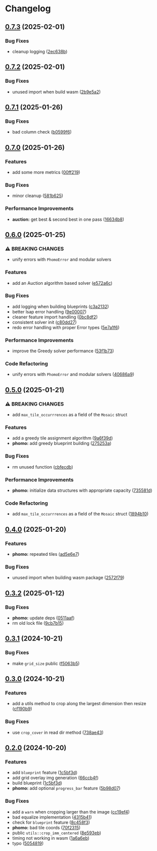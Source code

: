 # Changelog

## [0.7.3](https://github.com/loiccoyle/phomo-rs/compare/phomo-v0.7.2...phomo-v0.7.3) (2025-02-01)


### Bug Fixes

* cleanup logging ([2ec638b](https://github.com/loiccoyle/phomo-rs/commit/2ec638bce4e35780d857004ac6778120727563fd))

## [0.7.2](https://github.com/loiccoyle/phomo-rs/compare/phomo-v0.7.1...phomo-v0.7.2) (2025-02-01)


### Bug Fixes

* unused import when build wasm ([2b9e5a2](https://github.com/loiccoyle/phomo-rs/commit/2b9e5a26963cc4f6a29ffe3339dd28090665c460))

## [0.7.1](https://github.com/loiccoyle/phomo-rs/compare/phomo-v0.7.0...phomo-v0.7.1) (2025-01-26)


### Bug Fixes

* bad column check ([b0599f6](https://github.com/loiccoyle/phomo-rs/commit/b0599f6d644e6b7216bfa7de89cf02a66149cece))

## [0.7.0](https://github.com/loiccoyle/phomo-rs/compare/phomo-v0.6.0...phomo-v0.7.0) (2025-01-26)


### Features

* add some more metrics ([00ff219](https://github.com/loiccoyle/phomo-rs/commit/00ff219adb1c318b1df21768ed53c6bf4f058fc6))


### Bug Fixes

* minor cleanup ([581b625](https://github.com/loiccoyle/phomo-rs/commit/581b62592d6c3883d4f6e72913aca5ad7d97fab8))


### Performance Improvements

* **auction:** get best & second best in one pass ([16634b8](https://github.com/loiccoyle/phomo-rs/commit/16634b80a4a33e56c4b33f6d89cadea5443be144))

## [0.6.0](https://github.com/loiccoyle/phomo-rs/compare/phomo-v0.5.0...phomo-v0.6.0) (2025-01-25)


### ⚠ BREAKING CHANGES

* unify errors with `PhomoError` and modular solvers

### Features

* add an Auction algorithm based solver ([e572a6c](https://github.com/loiccoyle/phomo-rs/commit/e572a6cab293e2f99a12b28679e19644f919d2af))


### Bug Fixes

* add logging when building blueprints ([c3a2132](https://github.com/loiccoyle/phomo-rs/commit/c3a2132048fafd6b26c2eb6ca536a26fb891eb2c))
* better lsap error handling ([9e00007](https://github.com/loiccoyle/phomo-rs/commit/9e00007a9ef19e46baf8e0a9ce968633e1b00bca))
* cleaner feature import handling ([0bc8df2](https://github.com/loiccoyle/phomo-rs/commit/0bc8df2edfc58f51e45c25ed781f94a23f68c6b7))
* consistent solver init ([c80dd27](https://github.com/loiccoyle/phomo-rs/commit/c80dd27f0dbea06aa7558770f075bab329eadf6e))
* redo error handling with proper Error types ([5e7a1f6](https://github.com/loiccoyle/phomo-rs/commit/5e7a1f641b0a52e812c8f7523bd5e042e20a48ee))


### Performance Improvements

* improve the Greedy solver performance ([53f1b73](https://github.com/loiccoyle/phomo-rs/commit/53f1b73d4b1da76253e1c12a9c79312f05ebf125))


### Code Refactoring

* unify errors with `PhomoError` and modular solvers ([40686a9](https://github.com/loiccoyle/phomo-rs/commit/40686a95026170e5cb481aedca6c29e53cb4504d))

## [0.5.0](https://github.com/loiccoyle/phomo-rs/compare/phomo-v0.4.0...phomo-v0.5.0) (2025-01-21)


### ⚠ BREAKING CHANGES

* add `max_tile_occurrrences` as a field of the `Mosaic` struct

### Features

* add a greedy tile assignment algorithm ([9a6f39d](https://github.com/loiccoyle/phomo-rs/commit/9a6f39dd54bcd4525e13bde72b3d263e0b3624f6))
* **phomo:** add greedy blueprint building ([275253a](https://github.com/loiccoyle/phomo-rs/commit/275253afe51513a60ee22c5d7f0b71914e887da9))


### Bug Fixes

* rm unused function ([cbfecdb](https://github.com/loiccoyle/phomo-rs/commit/cbfecdbac95ba86122b9f72d882c436798566f61))


### Performance Improvements

* **phomo:** initialize data structures with appropriate capacity ([735581d](https://github.com/loiccoyle/phomo-rs/commit/735581d258f579b861905ad2543671b16e991095))


### Code Refactoring

* add `max_tile_occurrrences` as a field of the `Mosaic` struct ([1894b10](https://github.com/loiccoyle/phomo-rs/commit/1894b10441aff5e7e88abe448593027e9cd2f443))

## [0.4.0](https://github.com/loiccoyle/phomo-rs/compare/phomo-v0.3.2...phomo-v0.4.0) (2025-01-20)


### Features

* **phomo:** repeated tiles ([ad5e6e7](https://github.com/loiccoyle/phomo-rs/commit/ad5e6e71c5ddfdb4b35703aa7781eb47ffa07183))


### Bug Fixes

* unused import when building wasm package ([2572f79](https://github.com/loiccoyle/phomo-rs/commit/2572f7976f3e2fa7556307314ddf7c06f381e94f))

## [0.3.2](https://github.com/loiccoyle/phomo-rs/compare/phomo-v0.3.1...phomo-v0.3.2) (2025-01-12)


### Bug Fixes

* **phomo:** update deps ([0511aaf](https://github.com/loiccoyle/phomo-rs/commit/0511aafcd9464f72fb1f0582c86d4a3e0f3eb142))
* rm old lock file ([9cb7b15](https://github.com/loiccoyle/phomo-rs/commit/9cb7b154e9c819b8bfa225f894645aab497d9a2e))

## [0.3.1](https://github.com/loiccoyle/phomo-rs/compare/phomo-v0.3.0...phomo-v0.3.1) (2024-10-21)


### Bug Fixes

* make `grid_size` public ([f5063b5](https://github.com/loiccoyle/phomo-rs/commit/f5063b5ab05150630dcbab100ece0dd5febc5f3a))

## [0.3.0](https://github.com/loiccoyle/phomo-rs/compare/phomo-v0.2.0...phomo-v0.3.0) (2024-10-21)


### Features

* add a utils method to crop along the largest dimension then resize ([cf190b9](https://github.com/loiccoyle/phomo-rs/commit/cf190b9abb1b0e8b82cb8221d65b5d34ad1dab12))


### Bug Fixes

* use `crop_cover` in read dir method ([738ae43](https://github.com/loiccoyle/phomo-rs/commit/738ae43e88ce67d0c57b55d42701ac860e5fc769))

## [0.2.0](https://github.com/loiccoyle/phomo-rs/compare/phomo-v0.1.0...phomo-v0.2.0) (2024-10-20)


### Features

* add `blueprint` feature ([1c5bf3d](https://github.com/loiccoyle/phomo-rs/commit/1c5bf3d20071b7968e13f41560172d95493e7bf2))
* add grid overlay img generation ([66ccb4f](https://github.com/loiccoyle/phomo-rs/commit/66ccb4fd94c2e26636ca05d4d21a69187cc08771))
* build blueprint ([1c5bf3d](https://github.com/loiccoyle/phomo-rs/commit/1c5bf3d20071b7968e13f41560172d95493e7bf2))
* **phomo:** add optional `progress_bar` feature ([5b98d07](https://github.com/loiccoyle/phomo-rs/commit/5b98d07934322e279ecf03b73081aefd966244b9))


### Bug Fixes

* add a `warn` when cropping larger than the image ([cc19ef4](https://github.com/loiccoyle/phomo-rs/commit/cc19ef411a37278405e440f373aecb0f90fdf06e))
* bad equalize implementation ([4315b41](https://github.com/loiccoyle/phomo-rs/commit/4315b412892aca75cfe98300447c0a5e590867b1))
* check for `blueprint` feature ([8c458f3](https://github.com/loiccoyle/phomo-rs/commit/8c458f38ffd4359bd67c81270c6210c19d2a2316))
* **phomo:** bad tile coords ([70f2315](https://github.com/loiccoyle/phomo-rs/commit/70f2315c1d2580a11aef00b933feb6a491353655))
* public `utils::crop_imm_centered` ([8e593eb](https://github.com/loiccoyle/phomo-rs/commit/8e593eb462422f9e195c3bba3a94a190f7be198a))
* timing not working in wasm ([1a6a6eb](https://github.com/loiccoyle/phomo-rs/commit/1a6a6ebac75c544f99f0d950f1dc3a38ec544b4d))
* typo ([5054819](https://github.com/loiccoyle/phomo-rs/commit/5054819891b52a3ae9bd555f16028284aa7f1f10))

